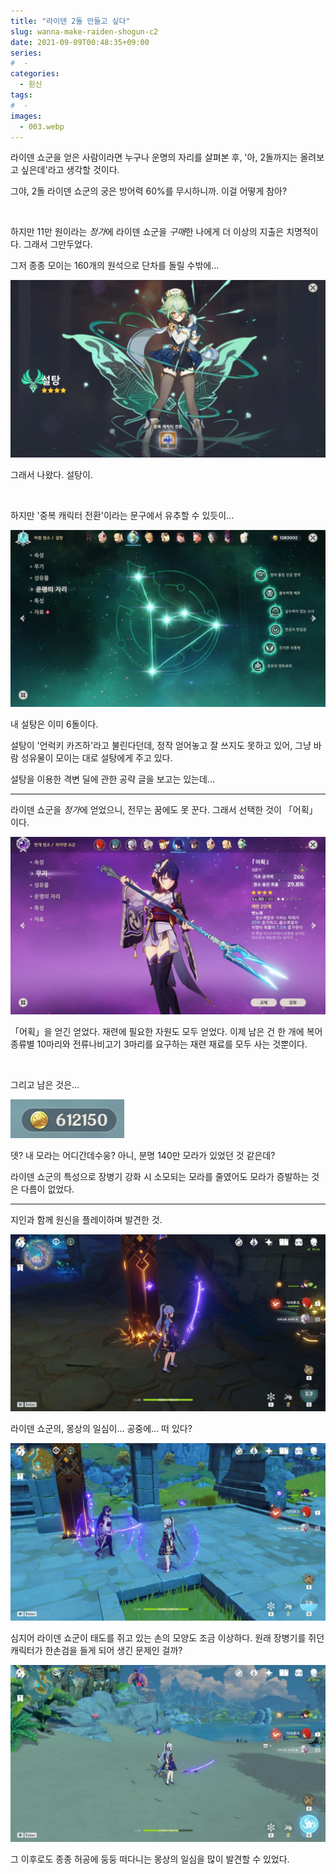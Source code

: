 ```yaml
---
title: "라이덴 2돌 만들고 싶다"
slug: wanna-make-raiden-shogun-c2
date: 2021-09-09T00:48:35+09:00
series:
#  - 
categories:
  - 원신
tags:
#  - 
images:
  - 003.webp
---
```


라이덴 쇼군을 얻은 사람이라면 누구나 운명의 자리를 살펴본 후, '아, 2돌까지는 올려보고 싶은데'라고 생각할 것이다.

그야, 2돌 라이덴 쇼군의 궁은 방어력 60%를 무시하니까. 이걸 어떻게 참아?

&nbsp;

하지만 11만 원이라는 *정가*에 라이덴 쇼군을 *구매*한 나에게 더 이상의 지출은 치명적이다. 그래서 그만두었다.

그저 종종 모이는 160개의 원석으로 단차를 돌릴 수밖에...

![](001.webp)

그래서 나왔다. 설탕이.

&nbsp;

하지만 '중복 캐릭터 전환'이라는 문구에서 유추할 수 있듯이...

![](002.webp)

내 설탕은 이미 6돌이다.

설탕이 '언럭키 카즈하'라고 불린다던데, 정작 얻어놓고 잘 쓰지도 못하고 있어, 그냥 바람 성유물이 모이는 대로 설탕에게 주고 있다.

설탕을 이용한 격변 딜에 관한 공략 글을 보고는 있는데...

***

라이덴 쇼군을 *정가*에 얻었으니, 전무는 꿈에도 못 꾼다. 그래서 선택한 것이 「어획」이다.

![](003.webp)

「어획」을 얻긴 얻었다. 재련에 필요한 자원도 모두 얻었다. 이제 남은 건 한 개에 복어 종류별 10마리와 전류나비고기 3마리를 요구하는 재련 재료를 모두 사는 것뿐이다.

&nbsp;

그리고 남은 것은...

![](004.webp)

뎃? 내 모라는 어디간데수웅? 아니, 분명 140만 모라가 있었던 것 같은데?

라이덴 쇼군의 특성으로 장병기 강화 시 소모되는 모라를 줄였어도 모라가 증발하는 것은 다름이 없었다.

***

지인과 함께 원신을 플레이하며 발견한 것.

![](005.webp)

라이덴 쇼군의, 몽상의 일심이... 공중에... 떠 있다?

![](006.webp)

심지어 라이덴 쇼군이 태도를 쥐고 있는 손의 모양도 조금 이상하다. 원래 장병기를 쥐던 캐릭터가 한손검을 들게 되어 생긴 문제인 걸까?

![](007.webp)

그 이후로도 종종 허공에 둥둥 떠다니는 몽상의 일심을 많이 발견할 수 있었다.
